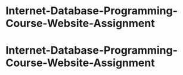 # Internet-Database-Programming-Course-Website-Assignment
# Internet-Database-Programming-Course-Website-Assignment
